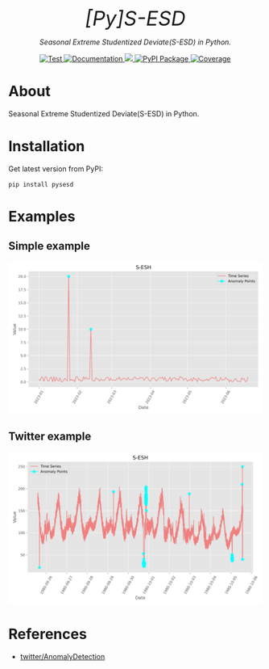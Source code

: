 <p align="center" style="font-size:40px; margin:0px 10px 0px 10px">
    <em>[Py]S-ESD</em>
</p>
<p align="center">
    <em>Seasonal Extreme Studentized Deviate(S-ESD) in Python.
</em>
</p>

<div align="center">
  <a href="https://github.com/shenxiangzhuang/pysesd/actions/workflows/test.yaml" target="_blank">
      <img src="https://github.com/shenxiangzhuang/pysesd/actions/workflows/test.yaml/badge.svg?event=pull_request" alt="Test">
  </a>

  <a href="https://github.com/shenxiangzhuang/pysesd">
  <img alt="Documentation" src="https://github.com/shenxiangzhuang/pysesd/actions/workflows/build_docs.yaml/badge.svg"/>
  </a>

  <a href="#">
  <img src="https://img.shields.io/badge/Python-3.8, 3.9, 3.10, 3.11-blue">
  </a>

  <a href="https://pypi.org/project/pysesd" target="_blank">
      <img src="https://badge.fury.io/py/pysesd.svg" alt="PyPI Package">
  </a>
  <a href="https://codecov.io/gh/shenxiangzhuang/pysesd" target="_blank">
      <img src="https://codecov.io/gh/shenxiangzhuang/pysesd/branch/master/graph/badge.svg" alt="Coverage">
  </a>

</div>

# About
Seasonal Extreme Studentized Deviate(S-ESD) in Python.

# Installation

Get latest version from PyPI:

```shell
pip install pysesd
```

# Examples

## Simple example

![](./figures/simple.png)

## Twitter example

![](./figures/twitter.png)


# References
- [twitter/AnomalyDetection](https://github.com/twitter/AnomalyDetection)
